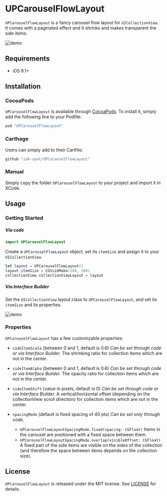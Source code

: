 UPCarouselFlowLayout
===============

`UPCarouselFlowLayout` is a fancy carousel flow layout for `UICollectionView`. It comes with a paginated effect and it shrinks and makes transparent the side items.

![demo](images/demo.gif)

## Requirements

- iOS 8.1+

## Installation

### CocoaPods

`UPCarouselFlowLayout` is available through [CocoaPods](http://cocoapods.org). To install
it, simply add the following line to your Podfile:

```bash
pod "UPCarouselFlowLayout"
```

### Carthage

Users can simply add to their Cartfile:

```bash
github "ink-spot/UPCarouselFlowLayout"
```

### Manual

Simply copy the folder `UPCarouselFlowLayout` to your project and import it in XCode.

## Usage

### Getting Started

##### Via code

```swift
import UPCarouselFlowLayout
```

Create a `UPCarouselFlowLayout` object, set its `itemSize` and assign it to your `UICollectionView`.

```swift
let layout = UPCarouselFlowLayout()
layout.itemSize = CGSizeMake(200, 200)
collectionView.collectionViewLayout = layout
```

##### Via Interface Builder

Set the `UICollectionView` layout class to `UPCarouselFlowLayout`, and set its `itemSize` and its properties.

![demo](https://raw.githubusercontent.com/zepojo/UPCarouselFlowLayout/master/images/demo.gif)

### Properties

`UPCarouselFlowLayout` has a few customizable properties:

* `sideItemScale` (between 0 and 1, default is 0.6)
*Can be set through code or via Interface Builder.*
The shrinking ratio for collection items which are not in the center.

* `sideItemAlpha` (between 0 and 1, default is 0.6)
*Can be set through code or via Interface Builder.*
The opacity ratio for collection items which are not in the center.

* `sideItemShift` (value in pixels, default is 0)
*Can be set through code or via Interface Builder.*
A vertical/horizontal offset (depending on the collectionView scroll direction) for collection items which are not in the center.

* `spacingMode` (default is fixed spacing of 40 pts)
*Can be set only through code.*
  * `UPCarouselFlowLayoutSpacingMode.fixed(spacing: CGFloat)`
Items in the carousel are positioned with a fixed space between them.
  * `UPCarouselFlowLayoutSpacingMode.overlap(visibleOffset: CGFloat)`
A fixed part of the side items are visible on the sides of the collection (and therefore the space between items depends on the collection size).


## License

`UPCarouselFlowLayout` is released under the MIT license.
See [LICENSE](./LICENSE) for details.
